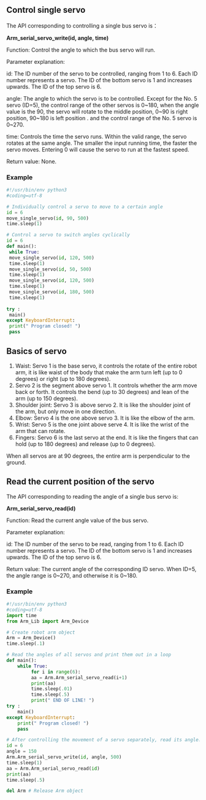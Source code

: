 ## Control single servo

The API corresponding to controlling a single bus servo is：

**Arm_serial_servo_write(id, angle, time)**

Function: Control the angle to which the bus servo will run.

Parameter explanation:

id: The ID number of the servo to be controlled, ranging from 1 to 6. Each ID number represents a servo. The ID of the bottom servo is 1 and increases upwards. The ID of the top servo is 6.

angle: The angle to which the servo is to be controlled. Except for the No. 5 servo (ID=5), the control range of the other servos is 0~180,  when  the angle value is the 90, the servo will rotate to the middle position, 0~90 is right position, 90~180 is left position . and the control range of the No. 5 servo is 0~270.

time: Controls the time the servo runs. Within the valid range, the servo rotates at the same angle. The smaller the input running time, the faster the servo moves. Entering 0 will cause the servo to run at the fastest speed.

Return value: None.

### Example

```python
#!/usr/bin/env python3
#coding=utf-8

# Individually control a servo to move to a certain angle
id = 6
move_single_servo(id, 90, 500)
time.sleep(1)

# Control a servo to switch angles cyclically
id = 6
def main():
 while True:
 move_single_servo(id, 120, 500)
 time.sleep(1)
 move_single_servo(id, 50, 500)
 time.sleep(1)
 move_single_servo(id, 120, 500)
 time.sleep(1)
 move_single_servo(id, 180, 500)
 time.sleep(1)
 
try :
 main()
except KeyboardInterrupt:
 print(" Program closed! ")
 pass
```
## Basics of servo

1. Waist: Servo 1 is the base servo, it controls the rotate of the entire robot arm, it is like waist of the body that make the arm turn left (up to 0 degrees) or right (up to 180 degrees).
2. Servo 2 is the segment above servo 1. It controls whether the arm move back or forth. It controls the bend (up to 30 degrees) and lean of the arm (up to 150 degrees).
3. Shoulder joint: Servo 3 is above servo 2. It is like the shoulder joint of the arm, but only move in one direction.
4. Elbow: Servo 4 is the one above servo 3. It is like the elbow of the arm.
5. Wrist: Servo 5 is the one joint above serve 4. It is like the wrist of the arm that can rotate.
6. Fingers: Servo 6 is the last servo at the end. It is like the fingers that can hold (up to 180 degrees) and release (up to 0 degrees).

When all servos are at 90 degrees, the entire arm is perpendicular to the ground.

## Read the current position of the servo

The API corresponding to reading the angle of a single bus servo is:

**Arm_serial_servo_read(id)**

Function: Read the current angle value of the bus servo.

Parameter explanation:

id: The ID number of the servo to be read, ranging from 1 to 6. Each ID number represents a servo. The ID of the bottom servo is 1 and increases upwards. The ID of the top servo is 6.

Return value: The current angle of the corresponding ID servo. When ID=5, the angle range is 0~270, and otherwise it is 0~180.

### Example

```python
#!/usr/bin/env python3
#coding=utf-8
import time
from Arm_Lib import Arm_Device

# Create robot arm object
Arm = Arm_Device()
time.sleep(.1)

# Read the angles of all servos and print them out in a loop
def main():
    while True:
         for i in range(6):
         aa = Arm.Arm_serial_servo_read(i+1)
         print(aa)
         time.sleep(.01)
         time.sleep(.5)
         print(" END OF LINE! ")
try :
    main()
except KeyboardInterrupt:
    print(" Program closed! ")
    pass

# After controlling the movement of a servo separately, read its angle.
id = 6
angle = 150
Arm.Arm_serial_servo_write(id, angle, 500)
time.sleep(1)
aa = Arm.Arm_serial_servo_read(id)
print(aa)
time.sleep(.5)

del Arm # Release Arm object
```
